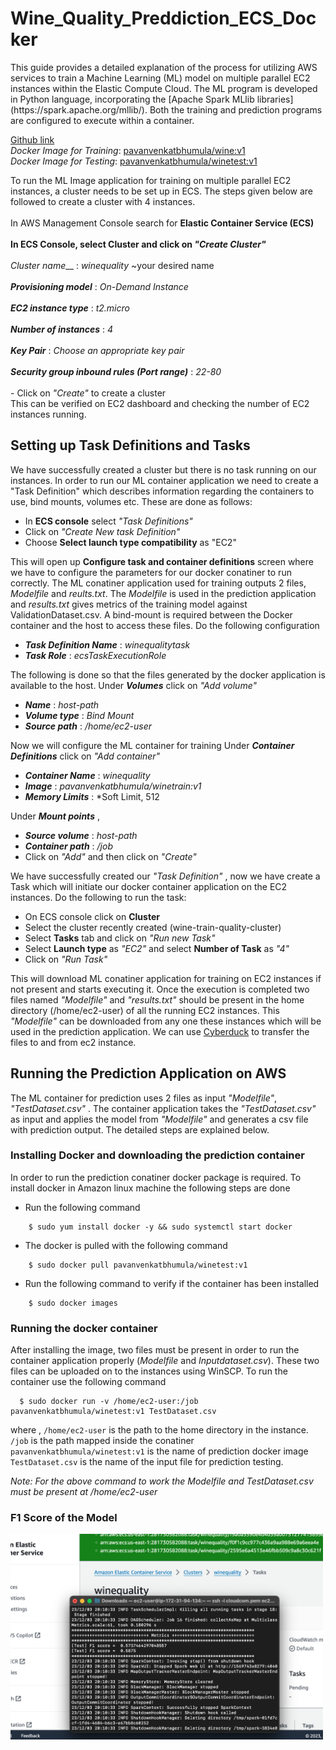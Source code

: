# Wine_Quality_Preddiction_ECS_Docker

<p>This guide provides a detailed explanation of the process for utilizing AWS services to train a Machine Learning (ML) model on multiple parallel EC2 instances within the Elastic Compute Cloud. The ML program is developed in Python language, incorporating the [Apache Spark MLlib libraries](https://spark.apache.org/mllib/). Both the training and prediction programs are configured to execute within a container.  <br>

[Github link](https://github.com/pavanvenkatreddy/Wine_Quality_Preddiction_ECS_Docker)  <br>
*Docker Image for Training*: [pavanvenkatbhumula/wine:v1](https://hub.docker.com/repository/docker/pavanvenkatbhumula/wine/general)
<br>
*Docker Image for Testing*: [pavanvenkatbhumula/winetest:v1](https://hub.docker.com/repository/docker/pavanvenkatbhumula/winetest/general)

To run the ML Image application for training on multiple parallel EC2 instances, a cluster needs to be set up in ECS. The steps given below are followed to create a cluster with 4 instances.
<br>
<br>In AWS Management Console search for **Elastic Container Service (ECS)**
<br>
  <br>__In ECS Console, select **Cluster** and click on *"Create Cluster"*
  <br>
  <br>__*Cluster name*__ : *winequality* ~your desired name
  <br>
  <br>__*Provisioning model*__ : *On-Demand Instance*
  <br>
  <br>__*EC2 instance type*__ : *t2.micro*
  <br>
  <br>__*Number of instances*__ : *4*
  <br>
  <br>__*Key Pair*__ : *Choose an appropriate key pair*
  <br>
  <br>__*Security group inbound rules (Port range)*__ : *22-80* 
  <br>
<br>- Click on *"Create"*  to create a cluster 
<br>
This can be verified on EC2 dashboard and checking the number of EC2 instances running.
## Setting up Task Definitions and Tasks
We have successfully created a cluster but there is no task running on our instances. In order to run our ML container application we need to create a "Task Definition" which describes information regarding the containers to use, bind mounts, volumes etc. These are done as follows: 
- In **ECS console** select *"Task Definitions"*
- Click on *"Create New task Definition"*
- Choose **Select launch type compatibility** as "EC2"

This will open up **Configure task and container definitions** screen where we have to configure the parameters for our docker conatiner to run correctly. The ML conatiner application used for training outputs 2 files,  *Modelfile*  and *reults.txt*. The *Modelfile* is used in the prediction application and *results.txt* gives metrics of the training model against ValidationDataset.csv. A bind-mount is required between the Docker container and the host to access these files. Do the following configuration 
- __*Task Definition Name*__ : *winequalitytask*
- __*Task Role*__ : *ecsTaskExecutionRole*

The following is done so that the files generated by the docker application is available to the host.
Under __*Volumes*__ click on *"Add volume"* 
- __*Name*__ : *host-path*
- __*Volume type*__ : *Bind Mount*
- __*Source path*__ : */home/ec2-user*

Now we will configure the ML container for training 
Under __*Container Definitions*__ click on *"Add container"* 
- __*Container Name*__ : *winequality*
- __*Image*__ : *pavanvenkatbhumula/winetrain:v1*
- __*Memory Limits*__ : *Soft Limit, 512

Under __*Mount points*__ ,  
- __*Source volume*__ : *host-path*
- __*Container path*__ : */job*
- Click on *"Add"* and then click on *"Create"*

We have successfully created our *"Task Definition"* , now we have create a Task which will initiate our docker container application on the EC2 instances. Do the following to run the task:
- On ECS console click on **Cluster**
- Select the cluster recently created (wine-train-quality-cluster)
- Select **Tasks** tab and click on *"Run new Task"*
- Select **Launch type** as *"EC2"* and select **Number of Task** as *"4"*
- Click on *"Run Task"*

This will download ML conatiner application for training on EC2 instances if not present and starts executing it.
Once the execution is completed two files named *"Modelfile"* and *"results.txt"* should be present in the home directory (/home/ec2-user) of all the running EC2 instances. This *"Modelfile"* can be downloaded from any one these instances which will be used in the prediction application. We can use [Cyberduck](https://cyberduck.io/) to transfer the files to and from ec2 instance.

## Running the Prediction Application on AWS
The ML container for prediction uses 2 files as input  *"Modelfile"*, *"TestDataset.csv"* .
The container application takes the *"TestDataset.csv"* as input and applies the model from *"Modelfile"* and generates a csv file with prediction output. The detailed steps are explained below.

### Installing Docker and downloading the prediction container
In order to run the prediction conatiner docker package is required. To install docker in Amazon linux machine the following steps are done
- Run the following command
```Console
    $ sudo yum install docker -y && sudo systemctl start docker
```
- The docker is pulled with the following command 
```Console
    $ sudo docker pull pavanvenkatbhumula/winetest:v1
```
- Run the following command to verify if the container has been installed
```Console
    $ sudo docker images
```

### Running the docker container 
After installing the image, two files must be present in order to run the container application properly (*Modelfile* and *Inputdataset.csv*). These two files can be uploaded on to the instances using WinSCP. To run the container use the following command
```Console
  $ sudo docker run -v /home/ec2-user:/job pavanvenkatbhumula/winetest:v1 TestDataset.csv
```
where ,
`/home/ec2-user` is the path to the home directory in the instance.
`/job` is the path mapped inside the conatiner
`pavanvenkatbhumula/winetest:v1` is the name of prediction docker image
`TestDataset.csv` is the name of the input file for prediction testing.

*Note: For the above command to work the Modelfile and TestDataset.csv must be present at /home/ec2-user*

### F1 Score of the Model
<img src="https://github.com/pavanvenkatreddy/Wine_Quality_Preddiction_ECS_Docker/blob/main/Screenshot%202023-12-04%20at%201.41.54%20AM.png" width="500">
